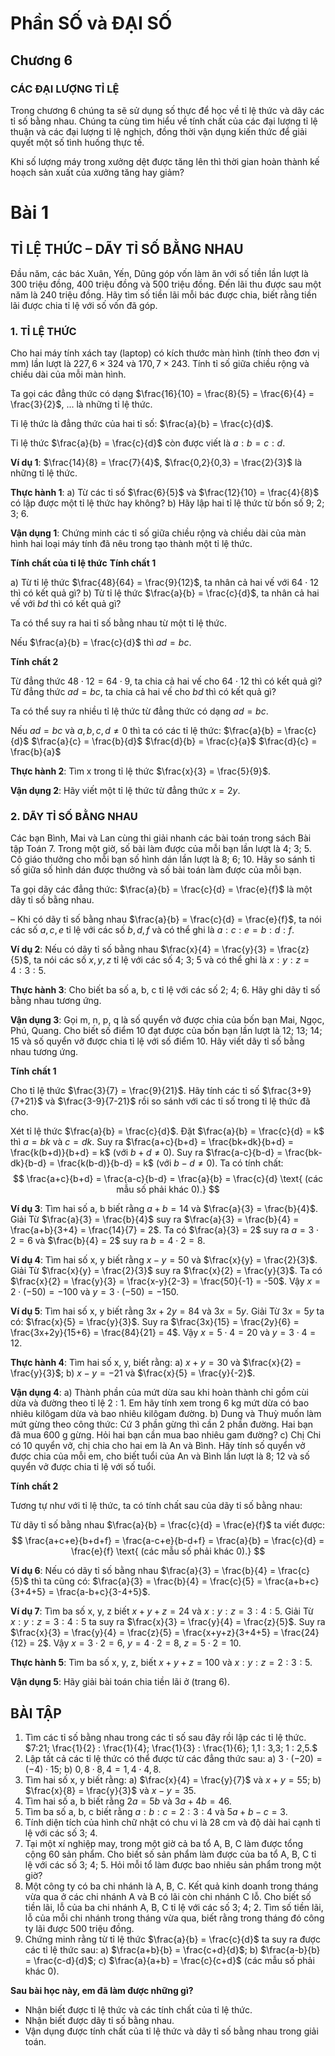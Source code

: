 # Phần SỐ và ĐẠI SỐ

## Chương 6
### CÁC ĐẠI LƯỢNG TỈ LỆ

Trong chương 6 chúng ta sẽ sử dụng số thực để học về tỉ lệ thức và dãy các tỉ số bằng nhau. Chúng ta cùng tìm hiểu về tính chất của các đại lượng tỉ lệ thuận và các đại lượng tỉ lệ nghịch, đồng thời vận dụng kiến thức để giải quyết một số tình huống thực tế.

Khi số lượng máy trong xưởng dệt được tăng lên thì thời gian hoàn thành kế hoạch sản xuất của xưởng tăng hay giảm?

# Bài 1
## TỈ LỆ THỨC – DÃY TỈ SỐ BẰNG NHAU

Đầu năm, các bác Xuân, Yến, Dũng góp vốn làm ăn với số tiền lần lượt là 300 triệu đồng, 400 triệu đồng và 500 triệu đồng. Đến lãi thu được sau một năm là 240 triệu đồng. Hãy tìm số tiền lãi mỗi bác được chia, biết rằng tiền lãi được chia tỉ lệ với số vốn đã góp.

### 1. TỈ LỆ THỨC

Cho hai máy tính xách tay (laptop) có kích thước màn hình (tính theo đơn vị mm) lần lượt là $227,6 \times 324$ và $170,7 \times 243$. Tính tỉ số giữa chiều rộng và chiều dài của mỗi màn hình.

Ta gọi các đẳng thức có dạng $\frac{16}{10} = \frac{8}{5} = \frac{6}{4} = \frac{3}{2}$, ... là những tỉ lệ thức.

Tỉ lệ thức là đẳng thức của hai tỉ số: $\frac{a}{b} = \frac{c}{d}$.

Tỉ lệ thức $\frac{a}{b} = \frac{c}{d}$ còn được viết là $a : b = c : d$.

**Ví dụ 1**: $\frac{14}{8} = \frac{7}{4}$, $\frac{0,2}{0,3} = \frac{2}{3}$ là những tỉ lệ thức.

**Thực hành 1**:
a) Từ các tỉ số $\frac{6}{5}$ và $\frac{12}{10} = \frac{4}{8}$ có lập được một tỉ lệ thức hay không?
b) Hãy lập hai tỉ lệ thức từ bốn số 9; 2; 3; 6.

**Vận dụng 1**: Chứng minh các tỉ số giữa chiều rộng và chiều dài của màn hình hai loại máy tính đã nêu trong tạo thành một tỉ lệ thức.

**Tính chất của tỉ lệ thức**
**Tính chất 1**

a) Từ tỉ lệ thức $\frac{48}{64} = \frac{9}{12}$, ta nhân cả hai vế với $64 \cdot 12$ thì có kết quả gì?
b) Từ tỉ lệ thức $\frac{a}{b} = \frac{c}{d}$, ta nhân cả hai vế với $bd$ thì có kết quả gì?

Ta có thể suy ra hai tỉ số bằng nhau từ một tỉ lệ thức.

Nếu $\frac{a}{b} = \frac{c}{d}$ thì $ad = bc$.

**Tính chất 2**

Từ đẳng thức $48 \cdot 12 = 64 \cdot 9$, ta chia cả hai vế cho $64 \cdot 12$ thì có kết quả gì?
Từ đẳng thức $ad = bc$, ta chia cả hai vế cho $bd$ thì có kết quả gì?

Ta có thể suy ra nhiều tỉ lệ thức từ đẳng thức có dạng $ad = bc$.

Nếu $ad = bc$ và $a, b, c, d \neq 0$ thì ta có các tỉ lệ thức:
$\frac{a}{b} = \frac{c}{d}$
$\frac{a}{c} = \frac{b}{d}$
$\frac{d}{b} = \frac{c}{a}$
$\frac{d}{c} = \frac{b}{a}$

**Thực hành 2**: Tìm x trong tỉ lệ thức $\frac{x}{3} = \frac{5}{9}$.

**Vận dụng 2**: Hãy viết một tỉ lệ thức từ đẳng thức $x = 2y$.

### 2. DÃY TỈ SỐ BẰNG NHAU

Các bạn Bình, Mai và Lan cùng thi giải nhanh các bài toán trong sách Bài tập Toán 7. Trong một giờ, số bài làm được của mỗi bạn lần lượt là 4; 3; 5. Cô giáo thưởng cho mỗi bạn số hình dán lần lượt là 8; 6; 10. Hãy so sánh tỉ số giữa số hình dán được thưởng và số bài toán làm được của mỗi bạn.

Ta gọi dãy các đẳng thức: $\frac{a}{b} = \frac{c}{d} = \frac{e}{f}$ là một dãy tỉ số bằng nhau.

– Khi có dãy tỉ số bằng nhau $\frac{a}{b} = \frac{c}{d} = \frac{e}{f}$, ta nói các số $a, c, e$ tỉ lệ với các số $b, d, f$ và có thể ghi là $a : c : e = b : d : f$.

**Ví dụ 2**: Nếu có dãy tỉ số bằng nhau $\frac{x}{4} = \frac{y}{3} = \frac{z}{5}$, ta nói các số $x, y, z$ tỉ lệ với các số 4; 3; 5 và có thể ghi là $x : y : z = 4 : 3 : 5$.

**Thực hành 3**: Cho biết ba số a, b, c tỉ lệ với các số 2; 4; 6. Hãy ghi dãy tỉ số bằng nhau tương ứng.

**Vận dụng 3**: Gọi m, n, p, q là số quyển vở được chia của bốn bạn Mai, Ngọc, Phú, Quang. Cho biết số điểm 10 đạt được của bốn bạn lần lượt là 12; 13; 14; 15 và số quyển vở được chia tỉ lệ với số điểm 10. Hãy viết dãy tỉ số bằng nhau tương ứng.

**Tính chất 1**

Cho tỉ lệ thức $\frac{3}{7} = \frac{9}{21}$. Hãy tính các tỉ số $\frac{3+9}{7+21}$ và $\frac{3-9}{7-21}$ rồi so sánh với các tỉ số trong tỉ lệ thức đã cho.

Xét tỉ lệ thức $\frac{a}{b} = \frac{c}{d}$. Đặt $\frac{a}{b} = \frac{c}{d} = k$ thì $a = bk$ và $c = dk$.
Suy ra $\frac{a+c}{b+d} = \frac{bk+dk}{b+d} = \frac{k(b+d)}{b+d} = k$ (với $b+d \neq 0$).
Suy ra $\frac{a-c}{b-d} = \frac{bk-dk}{b-d} = \frac{k(b-d)}{b-d} = k$ (với $b-d \neq 0$).
Ta có tính chất:
$$
\frac{a+c}{b+d} = \frac{a-c}{b-d} = \frac{a}{b} = \frac{c}{d} \text{ (các mẫu số phải khác 0).}
$$

**Ví dụ 3**:
Tìm hai số a, b biết rằng $a + b = 14$ và $\frac{a}{3} = \frac{b}{4}$.
Giải
Từ $\frac{a}{3} = \frac{b}{4}$ suy ra $\frac{a}{3} = \frac{b}{4} = \frac{a+b}{3+4} = \frac{14}{7} = 2$.
Ta có $\frac{a}{3} = 2$ suy ra $a = 3 \cdot 2 = 6$ và $\frac{b}{4} = 2$ suy ra $b = 4 \cdot 2 = 8$.

**Ví dụ 4**:
Tìm hai số x, y biết rằng $x - y = 50$ và $\frac{x}{y} = \frac{2}{3}$.
Giải
Từ $\frac{x}{y} = \frac{2}{3}$ suy ra $\frac{x}{2} = \frac{y}{3}$.
Ta có $\frac{x}{2} = \frac{y}{3} = \frac{x-y}{2-3} = \frac{50}{-1} = -50$.
Vậy $x = 2 \cdot (-50) = -100$ và $y = 3 \cdot (-50) = -150$.

**Ví dụ 5**: Tìm hai số x, y biết rằng $3x + 2y = 84$ và $3x = 5y$.
Giải
Từ $3x = 5y$ ta có: $\frac{x}{5} = \frac{y}{3}$.
Suy ra $\frac{3x}{15} = \frac{2y}{6} = \frac{3x+2y}{15+6} = \frac{84}{21} = 4$.
Vậy $x = 5 \cdot 4 = 20$ và $y = 3 \cdot 4 = 12$.

**Thực hành 4**: Tìm hai số x, y, biết rằng:
a) $x + y = 30$ và $\frac{x}{2} = \frac{y}{3}$;
b) $x - y = -21$ và $\frac{x}{5} = \frac{y}{-2}$.

**Vận dụng 4**:
a) Thành phần của mứt dừa sau khi hoàn thành chỉ gồm cùi dừa và đường theo tỉ lệ 2 : 1. Em hãy tính xem trong 6 kg mứt dừa có bao nhiêu kilôgam dừa và bao nhiêu kilôgam đường.
b) Dung và Thuỳ muốn làm mứt gừng theo công thức: Cứ 3 phần gừng thì cần 2 phần đường. Hai bạn đã mua 600 g gừng. Hỏi hai bạn cần mua bao nhiêu gam đường?
c) Chị Chi có 10 quyển vở, chị chia cho hai em là An và Bình. Hãy tính số quyển vở được chia của mỗi em, cho biết tuổi của An và Bình lần lượt là 8; 12 và số quyển vở được chia tỉ lệ với số tuổi.

**Tính chất 2**

Tương tự như với tỉ lệ thức, ta có tính chất sau của dãy tỉ số bằng nhau:

Từ dãy tỉ số bằng nhau $\frac{a}{b} = \frac{c}{d} = \frac{e}{f}$ ta viết được:
$$
\frac{a+c+e}{b+d+f} = \frac{a-c+e}{b-d+f} = \frac{a}{b} = \frac{c}{d} = \frac{e}{f} \text{ (các mẫu số phải khác 0).}
$$

**Ví dụ 6**: Nếu có dãy tỉ số bằng nhau $\frac{a}{3} = \frac{b}{4} = \frac{c}{5}$ thì ta cũng có:
$\frac{a}{3} = \frac{b}{4} = \frac{c}{5} = \frac{a+b+c}{3+4+5} = \frac{a-b+c}{3-4+5}$.

**Ví dụ 7**:
Tìm ba số x, y, z biết $x + y + z = 24$ và $x : y : z = 3 : 4 : 5$.
Giải
Từ $x : y : z = 3 : 4 : 5$ ta suy ra $\frac{x}{3} = \frac{y}{4} = \frac{z}{5}$.
Suy ra $\frac{x}{3} = \frac{y}{4} = \frac{z}{5} = \frac{x+y+z}{3+4+5} = \frac{24}{12} = 2$.
Vậy $x = 3 \cdot 2 = 6$, $y = 4 \cdot 2 = 8$, $z = 5 \cdot 2 = 10$.

**Thực hành 5**: Tìm ba số x, y, z, biết $x + y + z = 100$ và $x : y : z = 2 : 3 : 5$.

**Vận dụng 5**: Hãy giải bài toán chia tiền lãi ở (trang 6).

## BÀI TẬP

1. Tìm các tỉ số bằng nhau trong các tỉ số sau đây rồi lập các tỉ lệ thức.
   $7:21; \frac{1}{2} : \frac{1}{4}; \frac{1}{3} : \frac{1}{6}; 1,1 : 3,3; 1 : 2,5.$
2. Lập tất cả các tỉ lệ thức có thể được từ các đẳng thức sau:
   a) $3 \cdot (-20) = (-4) \cdot 15;$
   b) $0,8 \cdot 8,4 = 1,4 \cdot 4,8.$
3. Tìm hai số x, y biết rằng:
   a) $\frac{x}{4} = \frac{y}{7}$ và $x + y = 55;$
   b) $\frac{x}{8} = \frac{y}{3}$ và $x - y = 35.$
4. Tìm hai số a, b biết rằng $2a = 5b$ và $3a + 4b = 46$.
5. Tìm ba số a, b, c biết rằng $a : b : c = 2 : 3 : 4$ và $5a + b - c = 3$.
6. Tính diện tích của hình chữ nhật có chu vi là 28 cm và độ dài hai cạnh tỉ lệ với các số 3; 4.
7. Tại một xí nghiệp may, trong một giờ cả ba tổ A, B, C làm được tổng cộng 60 sản phẩm. Cho biết số sản phẩm làm được của ba tổ A, B, C tỉ lệ với các số 3; 4; 5. Hỏi mỗi tổ làm được bao nhiêu sản phẩm trong một giờ?
8. Một công ty có ba chi nhánh là A, B, C. Kết quả kinh doanh trong tháng vừa qua ở các chi nhánh A và B có lãi còn chi nhánh C lỗ. Cho biết số tiền lãi, lỗ của ba chi nhánh A, B, C tỉ lệ với các số 3; 4; 2. Tìm số tiền lãi, lỗ của mỗi chi nhánh trong tháng vừa qua, biết rằng trong tháng đó công ty lãi được 500 triệu đồng.
9. Chứng minh rằng từ tỉ lệ thức $\frac{a}{b} = \frac{c}{d}$ ta suy ra được các tỉ lệ thức sau:
   a) $\frac{a+b}{b} = \frac{c+d}{d}$;
   b) $\frac{a-b}{b} = \frac{c-d}{d}$;
   c) $\frac{a}{a+b} = \frac{c}{c+d}$ (các mẫu số phải khác 0).

**Sau bài học này, em đã làm được những gì?**
- Nhận biết được tỉ lệ thức và các tính chất của tỉ lệ thức.
- Nhận biết được dãy tỉ số bằng nhau.
- Vận dụng được tính chất của tỉ lệ thức và dãy tỉ số bằng nhau trong giải toán.
